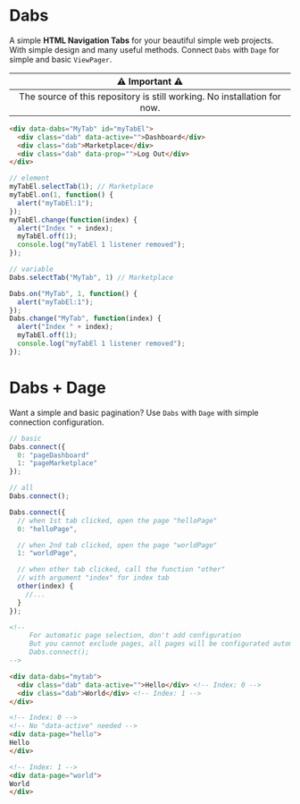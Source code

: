 # Dabs
A simple **HTML Navigation Tabs** for your beautiful simple web projects.
With simple design and many useful methods.
Connect `Dabs` with `Dage` for simple and basic `ViewPager`.

|                         :warning: Important :warning:                    |
|:------------------------------------------------------------------------:|
| The source of this repository is still working. No installation for now. |

```html
<div data-dabs="MyTab" id="myTabEl">
  <div class="dab" data-active="">Dashboard</div>
  <div class="dab">Marketplace</div>
  <div class="dab" data-prop="">Log Out</div>
</div>
```

```js
// element
myTabEl.selectTab(1); // Marketplace
myTabEl.on(1, function() {
  alert("myTabEl:1");
});
myTabEl.change(function(index) {
  alert("Index " + index);
  myTabEl.off(1);
  console.log("myTabEl 1 listener removed");
});

// variable
Dabs.selectTab("MyTab", 1) // Marketplace

Dabs.on("MyTab", 1, function() {
  alert("myTabEl:1");
});
Dabs.change("MyTab", function(index) {
  alert("Index " + index);
  myTabEl.off(1);
  console.log("myTabEl 1 listener removed");
});
```

# Dabs + Dage
Want a simple and basic pagination? Use `Dabs` with `Dage` with simple connection configuration.

```js
// basic
Dabs.connect({
  0: "pageDashboard"
  1: "pageMarketplace"
});

// all
Dabs.connect();
```

```js
Dabs.connect({
  // when 1st tab clicked, open the page "helloPage"
  0: "helloPage",

  // when 2nd tab clicked, open the page "worldPage"
  1: "worldPage",

  // when other tab clicked, call the function "other"
  // with argument "index" for index tab
  other(index) {
    //...
  }
});
```

```html
<!--
     For automatic page selection, don't add configuration
     But you cannot exclude pages, all pages will be configurated automatically.
     Dabs.connect();
-->

<div data-dabs="mytab">
  <div class="dab" data-active="">Hello</div> <!-- Index: 0 -->
  <div class="dab">World</div> <!-- Index: 1 -->
</div>

<!-- Index: 0 -->
<!-- No "data-active" needed -->
<div data-page="hello">
Hello
</div>

<!-- Index: 1 -->
<div data-page="world">
World
</div>
```
